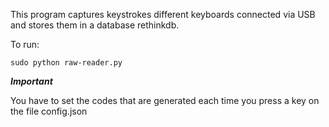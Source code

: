 This program captures keystrokes different keyboards connected via USB and stores them in a database rethinkdb.

To run:

```shell
sudo python raw-reader.py
```

***Important***

You have to set the codes that are generated each time you press a key on the file config.json

